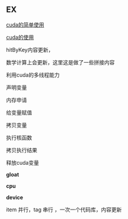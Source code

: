 ## EX


[cuda的简单使用](https://blog.csdn.net/qq_43257640/article/details/117415021)

[cuda的使用](https://blog.csdn.net/weixin_43863869/article/details/129326254)



hitByKey内容更新，


数学计算上会更新，这里这是做了一些拼接内容


利用cuda的多线程能力


声明变量

内存申请

给变量赋值

拷贝变量

执行核函数


拷贝执行结果

释放cuda变量


__gloat__

__cpu__

__device__


item 并行，tag 串行 ，一次一个代码库，内容更新


